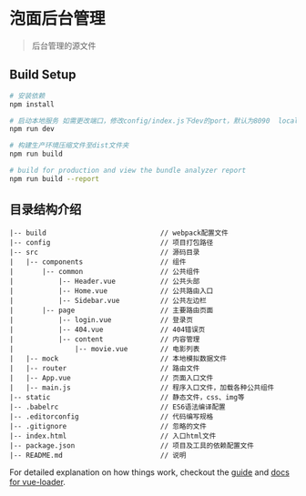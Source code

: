 # 泡面后台管理

> 后台管理的源文件

## Build Setup

``` bash
# 安装依赖
npm install

# 启动本地服务 如需更改端口，修改config/index.js下dev的port，默认为8090  localhost:8090
npm run dev

# 构建生产环境压缩文件至dist文件夹
npm run build

# build for production and view the bundle analyzer report
npm run build --report
```

## 目录结构介绍 ##

	|-- build                            // webpack配置文件
	|-- config                           // 项目打包路径
	|-- src                              // 源码目录
	|   |-- components                   // 组件
	|       |-- common                   // 公共组件
	|           |-- Header.vue           // 公共头部
	|           |-- Home.vue           	 // 公共路由入口
	|           |-- Sidebar.vue          // 公共左边栏
	|		|-- page                   	 // 主要路由页面
	|           |-- login.vue            // 登录页
	|           |-- 404.vue              // 404错误页
	|           |-- content              // 内容管理
	|               |-- movie.vue        // 电影列表
	|   |-- mock                         // 本地模拟数据文件
	|   |-- router                       // 路由文件
	|   |-- App.vue                      // 页面入口文件
	|   |-- main.js                      // 程序入口文件，加载各种公共组件
	|-- static                           // 静态文件，css、img等
	|-- .babelrc                         // ES6语法编译配置
	|-- .editorconfig                    // 代码编写规格
	|-- .gitignore                       // 忽略的文件
	|-- index.html                       // 入口html文件
	|-- package.json                     // 项目及工具的依赖配置文件
	|-- README.md                        // 说明


For detailed explanation on how things work, checkout the [guide](http://vuejs-templates.github.io/webpack/) and [docs for vue-loader](http://vuejs.github.io/vue-loader).
